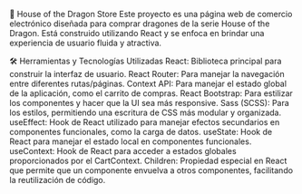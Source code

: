 🐉 House of the Dragon Store
Este proyecto es una página web de comercio electrónico diseñada para comprar dragones de la serie House of the Dragon. Está construido utilizando React y se enfoca en brindar una experiencia de usuario fluida y atractiva.

🛠️ Herramientas y Tecnologías Utilizadas
React: Biblioteca principal para construir la interfaz de usuario.
React Router: Para manejar la navegación entre diferentes rutas/páginas.
Context API: Para manejar el estado global de la aplicación, como el carrito de compras.
React Bootstrap: Para estilizar los componentes y hacer que la UI sea más responsive.
Sass (SCSS): Para los estilos, permitiendo una escritura de CSS más modular y organizada.
useEffect: Hook de React utilizado para manejar efectos secundarios en componentes funcionales, como la carga de datos.
useState: Hook de React para manejar el estado local en componentes funcionales.
useContext: Hook de React para acceder a estados globales proporcionados por el CartContext.
Children: Propiedad especial en React que permite que un componente envuelva a otros componentes, facilitando la reutilización de código.
